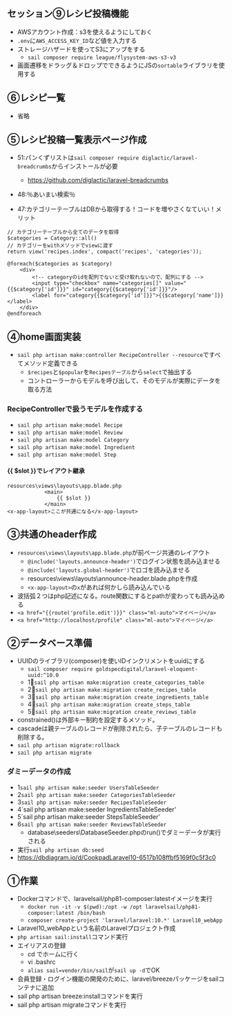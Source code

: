 ## セッション⑨レシピ投稿機能
- AWSアカウント作成：s3を使えるようにしておく
- `.env`に`AWS_ACCESS_KEY_ID`など値を入力する
- ストレージハザードを使ってS3にアップをする
    - `sail composer require league/flysystem-aws-s3-v3`
- 画面遷移をドラッグ＆ドロップでできるようにJSの`sortable`ライブラリを使用する

## ⑥レシピ一覧
- 省略
## ⑤レシピ投稿一覧表示ページ作成
- 51:パンくずリストは`sail composer require diglactic/laravel-breadcrumbs`からインストールが必要
    - https://github.com/diglactic/laravel-breadcrumbs

- 48:％あいまい検索％
- 47:カテゴリーテーブルはDBから取得する！コードを増やさくなていい！メリット
```
// カテゴリーテーブルから全てのデータを取得
$categories = Category::all()
// カテゴリーをwithメソッドでviewに渡す
return view('recipes.index', compact('recipes', 'categories'));
```
```
@foreach($categories as $category)
    <div>
        <!-- categoryのidを配列でないと受け取れないので、配列にする -->
        <input type="checkbox" name="categories[]" value="{{$category['id']}}" id="category{{$category['id']}}"/>
        <label for="category{{$category['id']}}">{{$category['name']}}</label>
    </div>
@endforeach
```
## ④home画面実装
- `sail php artisan make:controller RecipeController --resource`ですべてメソッド定義できる
    - `$recipes`と`$popular`を`Recipesテーブル`から`select`で抽出する
    - コントローラーからモデルを呼び出して、そのモデルが実際にデータを取る方法
### RecipeControllerで扱うモデルを作成する
- `sail php artisan make:model Recipe`
- `sail php artisan make:model Review`
- `sail php artisan make:model Category`
- `sail php artisan make:model Ingredient`
- `sail php artisan make:model Step`

#### {{ $slot }}でレイアウト継承
```
resources\views\layouts\app.blade.php
            <main>
                {{ $slot }}
            </main>
<x-app-layout>ここが共通になる</x-app-layout>
```

## ③共通のheader作成
- `resources\views\layouts\app.blade.php`が前ページ共通のレイアウト
    - `@include('layouts.announce-header')`でログイン状態を読み込ませる
    - `@include('layouts.global-header')`でロゴを読み込ませる
    - resources\views\layouts\announce-header.blade.phpを作成
    - `<x-app-layout>`の`x`があれば何かしら読み込んでいる
- 波括弧２つはphp記述になる。route関数にするとpathが変わっても読み込める
- `<a href="{{route('profile.edit')}}" class="ml-auto">マイページ</a>`
- `<a href="http://localhost/profile" class="ml-auto">マイページ</a>`


## ②データベース準備
- UUIDのライブラリ(composer)を使いIDインクリメントをuuidにする
    - `sail composer require goldspecdigital/laravel-eloquent-uuid:^10.0`
    - 1⃣`sail php artisan make:migration create_categories_table `
    - 2⃣`sail php artisan make:migration create_recipes_table`
    - 3⃣`sail php artisan make:migration create_ingredients_table`
    - 4⃣`sail php artisan make:migration create_steps_table`
    - 5⃣`sail php artisan make:migration create_reviews_table`
- constrained()は外部キー制約を設定するメソッド。
- cascadeは親テーブルのレコードが削除されたら、子テーブルのレコードも削除する。
- `sail php artisan migrate:rollback`
- `sail php artisan migrate`

### ダミーデータの作成
- 1`sail php artisan make:seeder UsersTableSeeder`
- 2`sail php artisan make:seeder CategoriesTableSeeder`
- 3`sail php artisan make:seeder RecipesTableSeeder`
- 4`sail php artisan make:seeder IngredientsTableSeeder'
- 5`sail php artisan make:seeder StepsTableSeeder'
- 6`sail php artisan make:seeder ReviewsTableSeeder`
    - database\seeders\DatabaseSeeder.phpのrun()でダミーデータが実行される
- 実行`sail php artisan db:seed` 
- https://dbdiagram.io/d/CookpadLaravel10-6517b108ffbf5169f0c5f3c0

## ①作業
- Dockerコマンドで、laravelsail/php81-composer:latestイメージを実行
  - `docker run -it -v $(pwd):/opt -w /opt laravelsail/php81-composer:latest /bin/bash`
  - `composer create-project 'laravel/laravel:10.*' Laravel10_webApp`
- Laravel10_webAppという名前のLaravelプロジェクト作成
- `php artisan sail:install`コマンド実行
- エイリアスの登録
    - cd でホームに行く
    - vi .bashrc
    - `alias sail=vendor/bin/sail`が`sail up -d`でOK
- 会員登録・ログイン機能の開発のために、laravel/breezeパッケージをsailコンテナに追加
- sail php artisan breeze:installコマンドを実行
- sail php artisan migrateコマンドを実行

